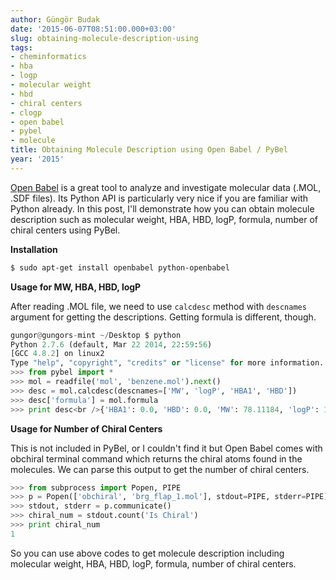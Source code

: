 ```yaml
---
author: Güngör Budak
date: '2015-06-07T08:51:00.000+03:00'
slug: obtaining-molecule-description-using
tags:
- cheminformatics
- hba
- logp
- molecular weight
- hbd
- chiral centers
- clogp
- open babel
- pybel
- molecule
title: Obtaining Molecule Description using Open Babel / PyBel
year: '2015'
---
```


<a href="http://openbabel.org/wiki/Main_Page" target="_blank">Open Babel</a> is a great tool to analyze and investigate molecular data (.MOL, .SDF files). Its Python API is particularly very nice if you are familiar with Python already. In this post, I'll demonstrate how you can obtain molecule description such as molecular weight, HBA, HBD, logP, formula, number of chiral centers using PyBel.

**Installation**

```bash
$ sudo apt-get install openbabel python-openbabel
```

**Usage for MW, HBA, HBD, logP**

After reading .MOL file, we need to use `calcdesc` method with `descnames` argument for getting the descriptions. Getting formula is different, though.

```python
gungor@gungors-mint ~/Desktop $ python
Python 2.7.6 (default, Mar 22 2014, 22:59:56)
[GCC 4.8.2] on linux2
Type "help", "copyright", "credits" or "license" for more information.
>>> from pybel import *
>>> mol = readfile('mol', 'benzene.mol').next()
>>> desc = mol.calcdesc(descnames=['MW', 'logP', 'HBA1', 'HBD'])
>>> desc['formula'] = mol.formula
>>> print desc<br />{'HBA1': 0.0, 'HBD': 0.0, 'MW': 78.11184, 'logP': 1.6865999999999999, 'formula': 'C6H6'}
```

**Usage for Number of Chiral Centers**

This is not included in PyBel, or I couldn't find it but Open Babel comes with obchiral terminal command which returns the chiral atoms found in the molecules. We can parse this output to get the number of chiral centers.

```python
>>> from subprocess import Popen, PIPE
>>> p = Popen(['obchiral', 'brg_flap_1.mol'], stdout=PIPE, stderr=PIPE)
>>> stdout, stderr = p.communicate()
>>> chiral_num = stdout.count('Is Chiral')
>>> print chiral_num
1
```

So you can use above codes to get molecule description including molecular weight, HBA, HBD, logP, formula, number of chiral centers.
